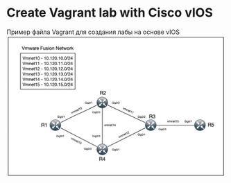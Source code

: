 # Create Vagrant lab with Cisco vIOS
Пример файла Vagrant для создания лабы на основе vIOS
![Vagrant_map](vagrant_map.png)
